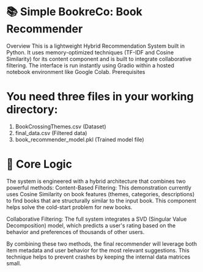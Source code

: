 # 📚 Simple BookreCo: Book Recommender
Overview
This is a lightweight Hybrid Recommendation System built in Python. It uses memory-optimized techniques (TF-IDF and Cosine Similarity) for its content component and is built to integrate collaborative filtering. The interface is run instantly using Gradio within a hosted notebook environment like Google Colab.
Prerequisites

# You need three files in your working directory:
1. BookCrossingThemes.csv (Dataset)
2. final_data.csv (Filtered data)
3. book_recommender_model.pkl (Trained model file)

# 🧠 Core Logic
The system is engineered with a hybrid architecture that combines two powerful methods:
  Content-Based Filtering: This demonstration currently uses Cosine Similarity on book features (themes, categories, descriptions) to find books that are structurally   similar to the input book. This component helps solve the cold-start problem for new books.
  
  Collaborative Filtering: The full system integrates a SVD (Singular Value Decomposition) model, which predicts a user's rating based on the behavior and preferences   of thousands of other users.

By combining these two methods, the final recommender will leverage both item metadata and user behavior for the most relevant suggestions. This technique helps to prevent crashes by keeping the internal data matrices small.

